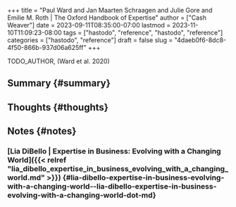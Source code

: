 +++
title = "Paul Ward and Jan Maarten Schraagen and Julie Gore and Emilie M. Roth | The Oxford Handbook of Expertise"
author = ["Cash Weaver"]
date = 2023-09-11T08:35:00-07:00
lastmod = 2023-11-10T11:09:23-08:00
tags = ["hastodo", "reference", "hastodo", "reference"]
categories = ["hastodo", "reference"]
draft = false
slug = "4daeb0f6-8dc8-4f50-866b-937d06a625ff"
+++

TODO_AUTHOR, (Ward et al. 2020)


## Summary {#summary}


## Thoughts {#thoughts}


## Notes {#notes}


### [Lia DiBello | Expertise in Business: Evolving with a Changing World]({{< relref "lia_dibello_expertise_in_business_evolving_with_a_changing_world.md" >}}) {#lia-dibello-expertise-in-business-evolving-with-a-changing-world--lia-dibello-expertise-in-business-evolving-with-a-changing-world-dot-md}
